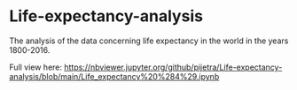 # Life-expectancy-analysis
The analysis of the data concerning life expectancy in the world in the years 1800-2016. 
 
 
 Full view here:
 https://nbviewer.jupyter.org/github/pijetra/Life-expectancy-analysis/blob/main/Life_expectancy%20%284%29.ipynb
